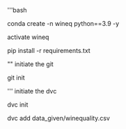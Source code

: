 '''bash

<!-- create conda env -->

 conda create -n wineq python==3.9 -y

 <!-- activate env -->

 activate wineq

 <!-- create requirements.txt file and install -->

 pip install -r requirements.txt


 "" initiate the git 

 git init

 ''' initiate the dvc

 dvc init

 dvc add data_given/winequality.csv